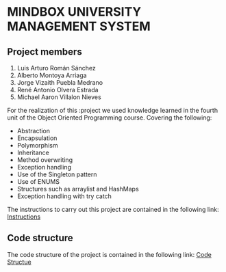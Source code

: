 # MINDBOX UNIVERSITY MANAGEMENT SYSTEM
## Project members
1. Luis Arturo Román Sánchez
2. Alberto Montoya Arriaga
3. Jorge Vizaith Puebla Medrano
4. René Antonio Olvera Estrada
5. Michael Aaron Villalon Nieves

For the realization of this :project we used knowledge learned in the fourth unit of the Object Oriented Programming course. Covering the following:
- Abstraction 
- Encapsulation
- Polymorphism
- Inheritance
- Method overwriting
- Exception handling
- Use of the Singleton pattern
- Use of ENUMS
- Structures such as arraylist and HashMaps
- Exception handling with try catch

The instructions to carry out this project are contained in the following link: [Instructions](https://itmorelia-ejercicios-eder.notion.site/POO-Examen-Final-0a7a92ddc8b24876aa683a34b0f86ad3)

## Code structure
The code structure of the project is contained in the following link: [Code Structue](https://lucid.app/lucidchart/612bcfe4-ffc8-46f2-a96b-3de4b3fb08c2/edit?viewport_loc=-6539%2C-1552%2C2627%2C1143%2C0_0&invitationId=inv_aca34582-0e18-4edf-a530-498c27e18a25)

